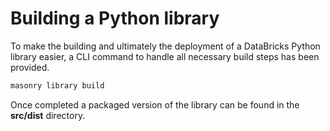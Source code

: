 # Building a Python library

To make the building and ultimately the deployment of a DataBricks Python library easier,
a CLI command to handle all necessary build steps has been provided.

```bash
masonry library build
```

Once completed a packaged version of the library can be found in the __src/dist__ directory.
